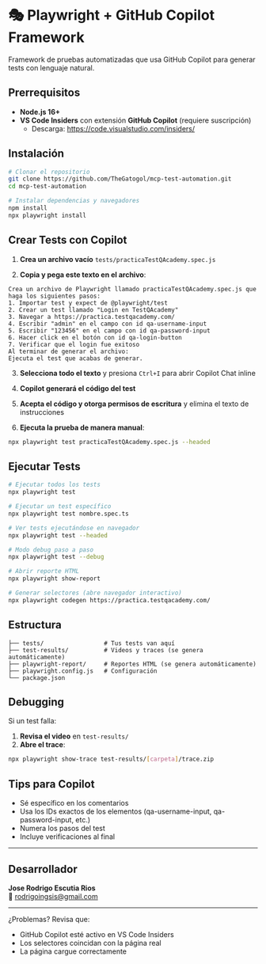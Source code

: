 # 🎭 Playwright + GitHub Copilot Framework

Framework de pruebas automatizadas que usa GitHub Copilot para generar tests con lenguaje natural.

## Prerrequisitos

- **Node.js 16+**
- **VS Code Insiders** con extensión **GitHub Copilot** (requiere suscripción)
  - Descarga: https://code.visualstudio.com/insiders/

## Instalación

```bash
# Clonar el repositorio
git clone https://github.com/TheGatogol/mcp-test-automation.git
cd mcp-test-automation

# Instalar dependencias y navegadores
npm install
npx playwright install
```

## Crear Tests con Copilot

1. **Crea un archivo vacío** `tests/practicaTestQAcademy.spec.js`

2. **Copia y pega este texto en el archivo**:
```
Crea un archivo de Playwright llamado practicaTestQAcademy.spec.js que haga los siguientes pasos:
1. Importar test y expect de @playwright/test
2. Crear un test llamado "Login en TestQAcademy"
3. Navegar a https://practica.testqacademy.com/
4. Escribir "admin" en el campo con id qa-username-input
5. Escribir "123456" en el campo con id qa-password-input
6. Hacer click en el botón con id qa-login-button
7. Verificar que el login fue exitoso
Al terminar de generar el archivo:
Ejecuta el test que acabas de generar.
```

3. **Selecciona todo el texto** y presiona `Ctrl+I` para abrir Copilot Chat inline

4. **Copilot generará el código del test**

5. **Acepta el código y otorga permisos de escritura** y elimina el texto de instrucciones

5. **Ejecuta la prueba de manera manual**:
```bash
npx playwright test practicaTestQAcademy.spec.js --headed
```

## Ejecutar Tests

```bash
# Ejecutar todos los tests
npx playwright test

# Ejecutar un test específico
npx playwright test nombre.spec.ts

# Ver tests ejecutándose en navegador
npx playwright test --headed

# Modo debug paso a paso
npx playwright test --debug

# Abrir reporte HTML
npx playwright show-report

# Generar selectores (abre navegador interactivo)
npx playwright codegen https://practica.testqacademy.com/
```

## Estructura

```
├── tests/                 # Tus tests van aquí
├── test-results/          # Videos y traces (se genera automáticamente)
├── playwright-report/     # Reportes HTML (se genera automáticamente)
├── playwright.config.js   # Configuración
└── package.json
```

## Debugging

Si un test falla:

1. **Revisa el video** en `test-results/`
2. **Abre el trace**:
```bash
npx playwright show-trace test-results/[carpeta]/trace.zip
```

## Tips para Copilot

- Sé específico en los comentarios
- Usa los IDs exactos de los elementos (qa-username-input, qa-password-input, etc.)
- Numera los pasos del test
- Incluye verificaciones al final

---

## Desarrollador

**Jose Rodrigo Escutia Rios**  
📧 rodrigoingsis@gmail.com

---

¿Problemas? Revisa que:
- GitHub Copilot esté activo en VS Code Insiders
- Los selectores coincidan con la página real
- La página cargue correctamente